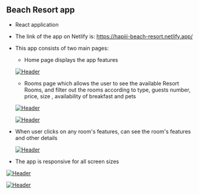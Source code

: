 ## Beach Resort app
* React application
* The link of the app on Netlify is: https://hapiii-beach-resort.netlify.app/
* This app consists of two main pages: 
  * Home page  displays the app features
  
  [![Header](https://res.cloudinary.com/hapiii/image/upload/v1677521863/react-apps/Beach-resort/bg0ofcauploeujln3npa.png)](https://some-url.dev/)
  
  * Rooms page which allows the user to see the available Resort Rooms, and filter out the rooms according to  type, guests number, price, size , availability of breakfast and pets 
  
  [![Header](https://res.cloudinary.com/hapiii/image/upload/v1677521860/react-apps/Beach-resort/nwwv3aif1cxclzakflnu.png)](https://some-url.dev/)
  
   [![Header](https://res.cloudinary.com/hapiii/image/upload/v1677521860/react-apps/Beach-resort/hieaocdatljpu4zvpbij.png)](https://some-url.dev/)
   
 * When user clicks on any room's features, can see the room's features and other details
 
   [![Header](https://res.cloudinary.com/hapiii/image/upload/v1677521860/react-apps/Beach-resort/mrgpntdtwlky3cieqjp3.png)](https://some-url.dev/)
   
  * The app is responsive for all screen sizes
  
   [![Header](https://res.cloudinary.com/hapiii/image/upload/v1677521859/react-apps/Beach-resort/w8lzfjz0qvf5fbkaq3fz.png)](https://some-url.dev/)
   
  [![Header](https://res.cloudinary.com/hapiii/image/upload/v1677521863/react-apps/Beach-resort/rv1uw14p5r4vmdniyacr.png)](https://some-url.dev/)
